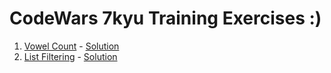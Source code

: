 # CodeWars 7kyu Training Exercises :)

1. [Vowel Count](https://www.codewars.com/kata/54ff3102c1bad923760001f3/train/javascript) - [Solution](https://github.com/COLMASH/CodeWars/blob/main/src/vowel_count/index.js)
2. [List Filtering](https://www.codewars.com/kata/53dbd5315a3c69eed20002dd) - [Solution]()
